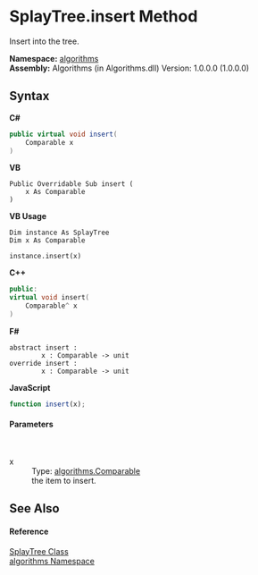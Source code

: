 # SplayTree.insert Method 
 

Insert into the tree.

**Namespace:**&nbsp;<a href="82f88b43-fdc9-bc99-9558-75fce96d448f">algorithms</a><br />**Assembly:**&nbsp;Algorithms (in Algorithms.dll) Version: 1.0.0.0 (1.0.0.0)

## Syntax

**C#**<br />
``` C#
public virtual void insert(
	Comparable x
)
```

**VB**<br />
``` VB
Public Overridable Sub insert ( 
	x As Comparable
)
```

**VB Usage**<br />
``` VB Usage
Dim instance As SplayTree
Dim x As Comparable

instance.insert(x)
```

**C++**<br />
``` C++
public:
virtual void insert(
	Comparable^ x
)
```

**F#**<br />
``` F#
abstract insert : 
        x : Comparable -> unit 
override insert : 
        x : Comparable -> unit 
```

**JavaScript**<br />
``` JavaScript
function insert(x);
```


#### Parameters
&nbsp;<dl><dt>x</dt><dd>Type: <a href="6dcffa06-805a-b637-3ea2-da53324cd88f">algorithms.Comparable</a><br />the item to insert.</dd></dl>

## See Also


#### Reference
<a href="226b57a6-0773-b753-0022-c1f8d64bdcca">SplayTree Class</a><br /><a href="82f88b43-fdc9-bc99-9558-75fce96d448f">algorithms Namespace</a><br />